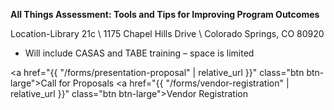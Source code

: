 **All Things Assessment: Tools and Tips for Improving Program Outcomes**

Location-Library 21c \\
1175 Chapel Hills Drive \\
Colorado Springs, CO 80920

  * Will include CASAS and TABE training – space is limited

<a href="{{ "/forms/presentation-proposal" | relative_url }}" class="btn btn-large">Call for Proposals</a>
<a href="{{ "/forms/vendor-registration" | relative_url }}" class="btn btn-large">Vendor Registration</a>
